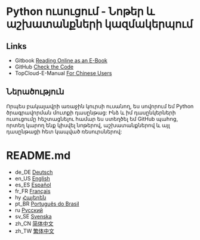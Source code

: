 # Python ուսուցում - Նոթեր և աշխատանքների կազմակերպում
## Links
- Gitbook [Reading Online as an E-Book](https://mc-shengxia.gitbook.io/python-learning-notes/)  
- GitHub [Check the Code](https://github.com/panda-lsy/Python-Learning-Notes-Homework)
- TopCloud-E-Manual [For Chinese Users](https://5q2gw35mpe.k.topthink.com/@python-study-note)

## Ներածություն  
Որպես բակալավրի առաջին կուրսի ուսանող, ես սովորում եմ Python ծրագրավորման մուտքի դասընթաց: Ինձ և իմ դասընկերների ուսուցումը հեշտացնելու համար ես ստեղծել եմ GitHub պահոց, որտեղ կարող ենք կիսվել նոթերով, աշխատանքներով և այլ դասընթացի հետ կապված ռեսուրսներով:
# README.md
- de_DE [Deutsch](README.de_DE.md)
- en_US [English](README.en_US.md)
- es_ES [Español](README.es_ES.md)
- fr_FR [Français](README.fr_FR.md)
- hy [Հայերեն](README.hy.md)
- pt_BR [Português do Brasil](README.pt_BR.md)
- ru [Русский](README.ru.md)
- sv_SE [Svenska](README.sv_SE.md)
- zh_CN [简体中文](README.md)
- zh_TW [繁体中文](README.zh_TW.md)